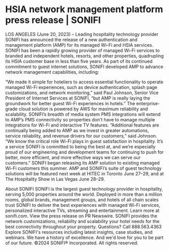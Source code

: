 # HSIA network management platform press release | SONIFI

LOS ANGELES (June 20, 2023) – Leading hospitality technology provider SONIFI has announced the release of a new authentication and management platform (AMP) for its managed Wi-Fi and HSIA services.
SONIFI has been a rapidly growing provider of managed Wi-Fi services to branded and independent hotels, resorts, and other properties, quadrupling its HSIA customer base in less than five years.
As part of its continued commitment to guest internet solutions, SONIFI developed AMP to advance network management capabilities, including:

“We made it simple for hoteliers to access essential functionality to operate managed Wi-Fi experiences, such as device authentication, splash page customizations, and network monitoring,” said Paul Johnson, Senior Vice President of Internet Services at SONIFI, “but AMP is really laying the groundwork for better guest Wi-Fi experiences in hotels.”
The enterprise-grade cloud solution is powered by AWS for maximum reliability and scalability. SONIFI’s breadth of media system PMS integrations will extend to AMP’s PMS connectivity so properties don’t have to manage multiple integrations for Wi-Fi and interactive TV features.
“Additional features are continually being added to AMP as we invest in greater automations, service reliability, and revenue drivers for our customers,” said Johnson. “We know the critical role Wi-Fi plays in guest satisfaction in hospitality. It’s a service SONIFI is committed to being the best at, and we’re especially proud of our engineering and development teams for continuing to push for better, more efficient, and more effective ways we can serve our customers.”
SONIFI began releasing its AMP solution to existing managed Wi-Fi customers this summer. AMP and SONIFI’s suite of guest technology solutions will be featured next week at HITEC in Toronto June 27–29, and at The Hospitality Show in Las Vegas June 28–29.

About SONIFI
SONIFI is the largest guest technology provider in hospitality, serving 5,000 properties around the world. Deployed in more than a million rooms, global brands, management groups, and hotels of all chain scales trust SONIFI to deliver the best experiences with managed Wi-Fi services, personalized interactive TVs, streaming and entertainment. Learn more at sonifi.com.
View the press release on PR Newswire.
SONIFI provides the network customizations, reliability and scalability your hotel needs for the best connectivity throughout your property.
Questions? Call 888.563.4363
Explore SONIFI's resources including latest insights, case studies, and webinars.
We have a history of excellence. And we'd love for you to be part of our future.
©2024 SONIFI® Incorporated. All rights reserved.